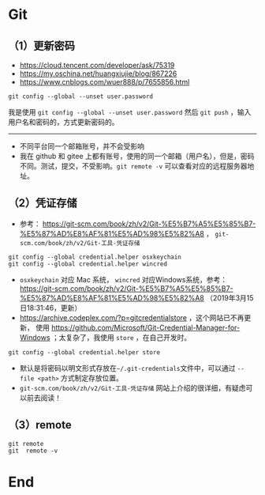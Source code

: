 # Git

## （1）更新密码

- https://cloud.tencent.com/developer/ask/75319
- https://my.oschina.net/huangxiujie/blog/867226
- https://www.cnblogs.com/wuer888/p/7655856.html

```
git config --global --unset user.password
```


我是使用 `git config --global --unset user.password` 然后 `git push` ，输入用户名和密码的，方式更新密码的。

---

- 不同平台同一个邮箱账号，并不会受影响
- 我在 github 和 gitee 上都有账号，使用的同一个邮箱（用户名），但是，密码不同。测试，提交，不受影响。`git remote -v` 可以查看对应的远程服务器地址。

## （2）凭证存储

- 参考： <https://git-scm.com/book/zh/v2/Git-%E5%B7%A5%E5%85%B7-%E5%87%AD%E8%AF%81%E5%AD%98%E5%82%A8> ， `git-scm.com/book/zh/v2/Git-工具-凭证存储`

```
git config --global credential.helper osxkeychain
git config --global credential.helper wincred
```

- `osxkeychain` 对应 Mac 系统， `wincred` 对应Windows系统，参考： <https://git-scm.com/book/zh/v2/Git-%E5%B7%A5%E5%85%B7-%E5%87%AD%E8%AF%81%E5%AD%98%E5%82%A8>  （2019年3月15日18:31:46，更新）
- <https://archive.codeplex.com/?p=gitcredentialstore> ，这个网站已不再更新， 使用 <https://github.com/Microsoft/Git-Credential-Manager-for-Windows> ；太复杂了，我使用 `store` ，在自己开发时。

```
git config --global credential.helper store
```
- 默认是将密码以明文形式存放在`~/.git-credentials`文件中，可以通过 `--file <path>` 方式制定存放位置。
- `git-scm.com/book/zh/v2/Git-工具-凭证存储` 网站上介绍的很详细，有疑虑可以前去阅读！

## （3）remote

```
git remote
git  remote -v
```





















# End